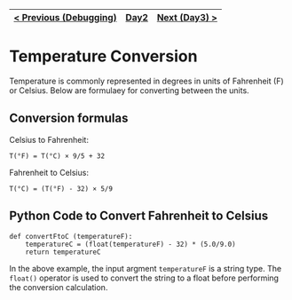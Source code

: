 [< Previous (Debugging)](Debugging.md) | [Day2](../README.md)| [Next (Day3) >](../README.md) |
|----|----|----|
# Temperature Conversion

Temperature is commonly represented in degrees in units of Fahrenheit (F) or Celsius. Below are formulaey for converting between the units.

## Conversion formulas

Celsius to Fahrenheit:
```
T(°F) = T(°C) × 9/5 + 32
```

Fahrenheit to Celsius:
```
T(°C) = (T(°F) - 32) × 5/9
```

## Python Code to Convert Fahrenheit to Celsius

```
def convertFtoC (temperatureF):
    temperatureC = (float(temperatureF) - 32) * (5.0/9.0)
    return temperatureC
```

In the above example, the input argment ```temperatureF``` is a string type. The ```float()``` operator is used to convert the string to a float before performing the conversion calculation.


